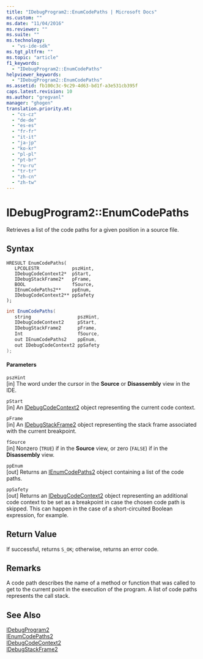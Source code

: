 ```yaml
---
title: "IDebugProgram2::EnumCodePaths | Microsoft Docs"
ms.custom: ""
ms.date: "11/04/2016"
ms.reviewer: ""
ms.suite: ""
ms.technology: 
  - "vs-ide-sdk"
ms.tgt_pltfrm: ""
ms.topic: "article"
f1_keywords: 
  - "IDebugProgram2::EnumCodePaths"
helpviewer_keywords: 
  - "IDebugProgram2::EnumCodePaths"
ms.assetid: fb100c3c-9c29-4d63-bd1f-a3e531cb395f
caps.latest.revision: 10
ms.author: "gregvanl"
manager: "ghogen"
translation.priority.mt: 
  - "cs-cz"
  - "de-de"
  - "es-es"
  - "fr-fr"
  - "it-it"
  - "ja-jp"
  - "ko-kr"
  - "pl-pl"
  - "pt-br"
  - "ru-ru"
  - "tr-tr"
  - "zh-cn"
  - "zh-tw"
---
```

# IDebugProgram2::EnumCodePaths
Retrieves a list of the code paths for a given position in a source file.  
  
## Syntax  
  
```cpp#  
HRESULT EnumCodePaths(   
   LPCOLESTR            pszHint,  
   IDebugCodeContext2*  pStart,  
   IDebugStackFrame2*   pFrame,  
   BOOL                 fSource,  
   IEnumCodePaths2**    ppEnum,  
   IDebugCodeContext2** ppSafety  
);  
```  
  
```c#  
int EnumCodePaths(   
   string                 pszHint,  
   IDebugCodeContext2     pStart,  
   IDebugStackFrame2      pFrame,  
   Int                    fSource,  
   out IEnumCodePaths2    ppEnum,  
   out IDebugCodeContext2 ppSafety  
);  
```  
  
#### Parameters  
 `pszHint`  
 [in] The word under the cursor in the **Source** or **Disassembly** view in the IDE.  
  
 `pStart`  
 [in] An [IDebugCodeContext2](../../../extensibility/debugger/reference/idebugcodecontext2.md) object representing the current code context.  
  
 `pFrame`  
 [in] An [IDebugStackFrame2](../../../extensibility/debugger/reference/idebugstackframe2.md) object representing the stack frame associated with the current breakpoint.  
  
 `fSource`  
 [in] Nonzero (`TRUE`) if in the **Source** view, or zero (`FALSE`) if in the **Disassembly** view.  
  
 `ppEnum`  
 [out] Returns an [IEnumCodePaths2](../../../extensibility/debugger/reference/ienumcodepaths2.md) object containing a list of the code paths.  
  
 `ppSafety`  
 [out] Returns an [IDebugCodeContext2](../../../extensibility/debugger/reference/idebugcodecontext2.md) object representing an additional code context to be set as a breakpoint in case the chosen code path is skipped. This can happen in the case of a short-circuited Boolean expression, for example.  
  
## Return Value  
 If successful, returns `S_OK`; otherwise, returns an error code.  
  
## Remarks  
 A code path describes the name of a method or function that was called to get to the current point in the execution of the program. A list of code paths represents the call stack.  
  
## See Also  
 [IDebugProgram2](../../../extensibility/debugger/reference/idebugprogram2.md)   
 [IEnumCodePaths2](../../../extensibility/debugger/reference/ienumcodepaths2.md)   
 [IDebugCodeContext2](../../../extensibility/debugger/reference/idebugcodecontext2.md)   
 [IDebugStackFrame2](../../../extensibility/debugger/reference/idebugstackframe2.md)